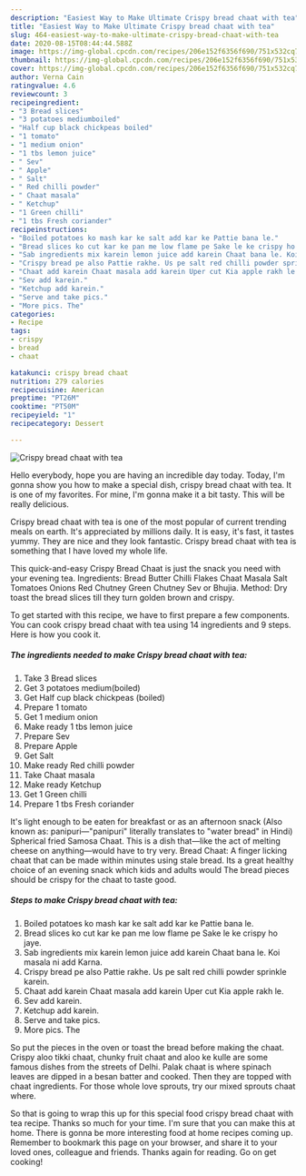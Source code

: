 ```yaml
---
description: "Easiest Way to Make Ultimate Crispy bread chaat with tea"
title: "Easiest Way to Make Ultimate Crispy bread chaat with tea"
slug: 464-easiest-way-to-make-ultimate-crispy-bread-chaat-with-tea
date: 2020-08-15T08:44:44.588Z
image: https://img-global.cpcdn.com/recipes/206e152f6356f690/751x532cq70/crispy-bread-chaat-with-tea-recipe-main-photo.jpg
thumbnail: https://img-global.cpcdn.com/recipes/206e152f6356f690/751x532cq70/crispy-bread-chaat-with-tea-recipe-main-photo.jpg
cover: https://img-global.cpcdn.com/recipes/206e152f6356f690/751x532cq70/crispy-bread-chaat-with-tea-recipe-main-photo.jpg
author: Verna Cain
ratingvalue: 4.6
reviewcount: 3
recipeingredient:
- "3 Bread slices"
- "3 potatoes mediumboiled"
- "Half cup black chickpeas boiled"
- "1 tomato"
- "1 medium onion"
- "1 tbs lemon juice"
- " Sev"
- " Apple"
- " Salt"
- " Red chilli powder"
- " Chaat masala"
- " Ketchup"
- "1 Green chilli"
- "1 tbs Fresh coriander"
recipeinstructions:
- "Boiled potatoes ko mash kar ke salt add kar ke Pattie bana le."
- "Bread slices ko cut kar ke pan me low flame pe Sake le ke crispy ho jaye."
- "Sab ingredients mix karein lemon juice add karein Chaat bana le. Koi masala ni add Karna."
- "Crispy bread pe also Pattie rakhe. Us pe salt red chilli powder sprinkle karein."
- "Chaat add karein Chaat masala add karein Uper cut Kia apple rakh le."
- "Sev add karein."
- "Ketchup add karein."
- "Serve and take pics."
- "More pics. The"
categories:
- Recipe
tags:
- crispy
- bread
- chaat

katakunci: crispy bread chaat 
nutrition: 279 calories
recipecuisine: American
preptime: "PT26M"
cooktime: "PT50M"
recipeyield: "1"
recipecategory: Dessert

---
```



![Crispy bread chaat with tea](https://img-global.cpcdn.com/recipes/206e152f6356f690/751x532cq70/crispy-bread-chaat-with-tea-recipe-main-photo.jpg)

Hello everybody, hope you are having an incredible day today. Today, I'm gonna show you how to make a special dish, crispy bread chaat with tea. It is one of my favorites. For mine, I'm gonna make it a bit tasty. This will be really delicious.

Crispy bread chaat with tea is one of the most popular of current trending meals on earth. It's appreciated by millions daily. It is easy, it's fast, it tastes yummy. They are nice and they look fantastic. Crispy bread chaat with tea is something that I have loved my whole life.

This quick-and-easy Crispy Bread Chaat is just the snack you need with your evening tea. Ingredients: Bread Butter Chilli Flakes Chaat Masala Salt Tomatoes Onions Red Chutney Green Chutney Sev or Bhujia. Method: Dry toast the bread slices till they turn golden brown and crispy.


To get started with this recipe, we have to first prepare a few components. You can cook crispy bread chaat with tea using 14 ingredients and 9 steps. Here is how you cook it.

##### The ingredients needed to make Crispy bread chaat with tea:

1. Take 3 Bread slices
1. Get 3 potatoes medium(boiled)
1. Get Half cup black chickpeas (boiled)
1. Prepare 1 tomato
1. Get 1 medium onion
1. Make ready 1 tbs lemon juice
1. Prepare  Sev
1. Prepare  Apple
1. Get  Salt
1. Make ready  Red chilli powder
1. Take  Chaat masala
1. Make ready  Ketchup
1. Get 1 Green chilli
1. Prepare 1 tbs Fresh coriander


It&#39;s light enough to be eaten for breakfast or as an afternoon snack (Also known as: panipuri—&#34;panipuri&#34; literally translates to &#34;water bread&#34; in Hindi) Spherical fried Samosa Chaat. This is a dish that—like the act of melting cheese on anything—would have to try very. Bread Chaat: A finger licking chaat that can be made within minutes using stale bread. Its a great healthy choice of an evening snack which kids and adults would The bread pieces should be crispy for the chaat to taste good. 

##### Steps to make Crispy bread chaat with tea:

1. Boiled potatoes ko mash kar ke salt add kar ke Pattie bana le.
1. Bread slices ko cut kar ke pan me low flame pe Sake le ke crispy ho jaye.
1. Sab ingredients mix karein lemon juice add karein Chaat bana le. Koi masala ni add Karna.
1. Crispy bread pe also Pattie rakhe. Us pe salt red chilli powder sprinkle karein.
1. Chaat add karein Chaat masala add karein Uper cut Kia apple rakh le.
1. Sev add karein.
1. Ketchup add karein.
1. Serve and take pics.
1. More pics. The


So put the pieces in the oven or toast the bread before making the chaat. Crispy aloo tikki chaat, chunky fruit chaat and aloo ke kulle are some famous dishes from the streets of Delhi. Palak chaat is where spinach leaves are dipped in a besan batter and cooked. Then they are topped with chaat ingredients. For those whole love sprouts, try our mixed sprouts chaat where. 

So that is going to wrap this up for this special food crispy bread chaat with tea recipe. Thanks so much for your time. I'm sure that you can make this at home. There is gonna be more interesting food at home recipes coming up. Remember to bookmark this page on your browser, and share it to your loved ones, colleague and friends. Thanks again for reading. Go on get cooking!
